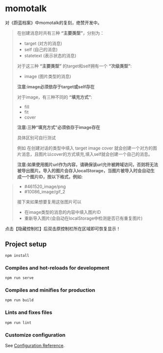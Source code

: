 # momotalk
对《蔚蓝档案》中momotalk的复刻，绝赞开发中。

> 在创建消息时共有三种 **“主要类型”**，分别为：
> + target (对方的消息)
> + self (自己的消息)
> + statetext (表示状态的消息)
> 
> 对于这三种 **“主要类型”** 的target和self拥有一个 **“次级类型”**:
> + image (图片类型的消息)
> 
> **注意:image必须依存于target或self存在**
> 
> 对于image，有三种不同的 **“填充方式”**:
> + fill
> + fit
> + cover
> 
> **注意:三种“填充方式”必须依存于image存在**
> 
> 具体区别可自行测试
> 
> 例如 在创建对话的类型中填入 target image cover 就会创建一个对方的图片消息，且图片以cover的方式填充,填入self就会创建一个自己的消息。
>
> **注意:如果使用图片url作为内容，请确保该url允许被跨域访问，否则将无法被导出图片。导入的图片会存入localStorage，当图片被导入时会自动生成一个图片ID，按以下格式，例如:**

> + #461520_image/png
> + #10086_image/gif_2
>
> 接下来如果想要复用这张图片可以
> + 在image类型的消息的内容中填入图片ID
> + 重新导入图片(会自动在localStorage中检测是否已有重复图片)

点击【隐藏控制栏】后双击原控制栏所在区域即可恢复显示！

## Project setup
```
npm install
```

### Compiles and hot-reloads for development
```
npm run serve
```

### Compiles and minifies for production
```
npm run build
```

### Lints and fixes files
```
npm run lint
```

### Customize configuration
See [Configuration Reference](https://cli.vuejs.org/config/).
